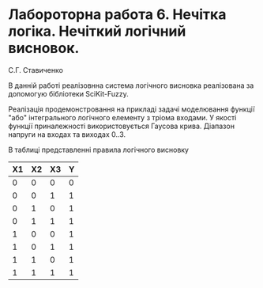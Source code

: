 # Лабороторна работа 6. Нечітка логіка. Нечіткий логічний висновок.
С.Г. Ставиченко

В данній работі реалізовнна система логічного висновка реалізована за
допомогую бібліотеки SciKit-Fuzzy.

Реалізація продемонстровання на прикладі задачі моделювання функції "або"
інтегрального логічного елементу з тріома входами. У якості функції приналежності використовується
Гаусова крива. Діапазон напруги на входах та виходах 0..3. 

В таблиці представленні правила логічного висновку

| X1  | X2  | X3  | Y   |
|-----|-----|-----|-----|
| 0   | 0   | 0   | 0   |
| 0   | 0   | 1   | 1   |
| 0   | 1   | 0   | 1   |
| 0   | 1   | 1   | 1   |
| 1   | 0   | 0   | 1   |
| 1   | 0   | 1   | 1   |
| 1   | 1   | 0   | 1   |
| 1   | 1   | 1   | 1   |
